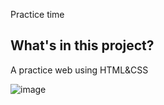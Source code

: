 Practice time

## What's in this project?
A practice web using HTML&CSS

![image](https://user-images.githubusercontent.com/68039038/148069154-a5e54c43-d191-4d37-99c1-1d5d644240c8.png)
